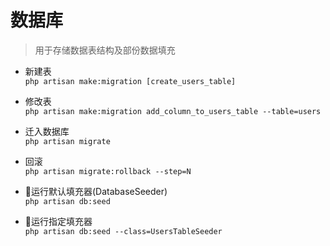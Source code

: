 # 数据库


> 用于存储数据表结构及部份数据填充

+ 新建表  
`php artisan make:migration [create_users_table]`

+ 修改表  
`php artisan make:migration add_column_to_users_table --table=users`

+ 迁入数据库  
`php artisan migrate`

+ 回滚  
`php artisan migrate:rollback --step=N`

+ 运行默认填充器(DatabaseSeeder)  
`php artisan db:seed`  

+ 运行指定填充器  
`php artisan db:seed --class=UsersTableSeeder`